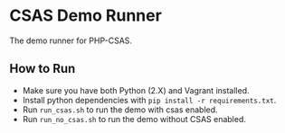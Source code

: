 # CSAS Demo Runner

The demo runner for PHP-CSAS.

## How to Run

- Make sure you have both Python (2.X) and Vagrant installed.
- Install python dependencies with `pip install -r requirements.txt`.
- Run `run_csas.sh` to run the demo with csas enabled.
- Run `run_no_csas.sh` to run the demo without CSAS enabled.

